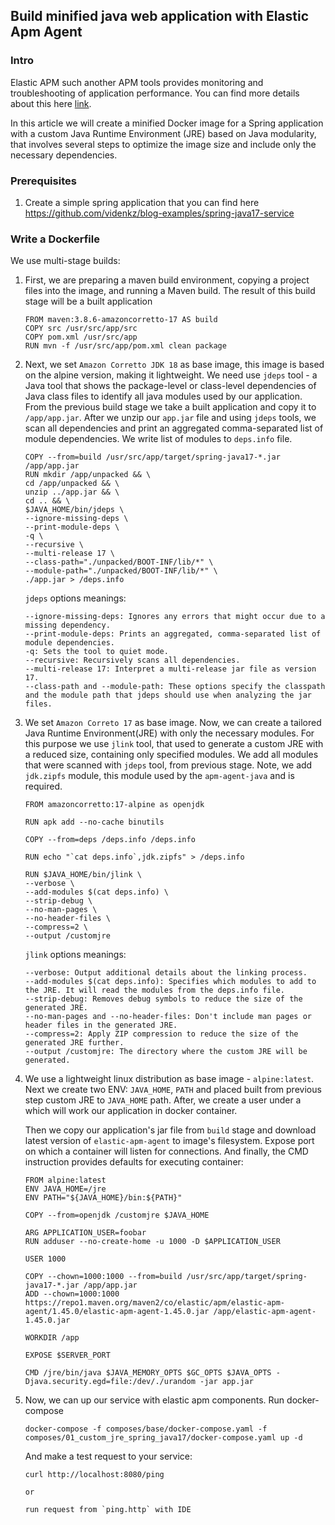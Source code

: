## Build minified java web application with Elastic Apm Agent
### Intro
Elastic APM such another APM tools provides monitoring and troubleshooting of application performance.
You can find more details about this here [link](https://www.elastic.co/blog/monitoring-java-applications-and-getting-started-with-the-elastic-apm-java-agent).

In this article we will create a minified Docker image for a 
Spring application with a custom Java Runtime Environment (JRE) 
based on Java modularity, that involves several steps to optimize 
the image size and include only the necessary dependencies.

### Prerequisites

1. Create a simple spring application that you can find here
   https://github.com/videnkz/blog-examples/spring-java17-service

### Write a Dockerfile
   We use multi-stage builds:

1. First, we are preparing a maven build environment,
   copying a project files into the image, and running a Maven build.
   The result of this build stage will be a built application

   ```
   FROM maven:3.8.6-amazoncorretto-17 AS build
   COPY src /usr/src/app/src
   COPY pom.xml /usr/src/app
   RUN mvn -f /usr/src/app/pom.xml clean package
   ```

2. Next, we set `Amazon Corretto JDK 18` as base image, this image is 
   based on the alpine version, making it lightweight.
   We need use `jdeps` tool - a Java tool that shows the package-level or class-level dependencies
   of Java class files to identify all java modules used by our application.
   From the previous build stage we take a built application and copy it to
   `/app/app.jar`.
   After we unzip our `app.jar` file and using `jdeps` tools, we scan all
   dependencies and print an aggregated comma-separated list of module dependencies.
   We write list of modules to `deps.info` file.
   ```
   COPY --from=build /usr/src/app/target/spring-java17-*.jar /app/app.jar
   RUN mkdir /app/unpacked && \
   cd /app/unpacked && \
   unzip ../app.jar && \
   cd .. && \
   $JAVA_HOME/bin/jdeps \
   --ignore-missing-deps \
   --print-module-deps \
   -q \
   --recursive \
   --multi-release 17 \
   --class-path="./unpacked/BOOT-INF/lib/*" \
   --module-path="./unpacked/BOOT-INF/lib/*" \
   ./app.jar > /deps.info
   ```
   `jdeps` options meanings:
   ```
   --ignore-missing-deps: Ignores any errors that might occur due to a missing dependency.
   --print-module-deps: Prints an aggregated, comma-separated list of module dependencies.
   -q: Sets the tool to quiet mode.
   --recursive: Recursively scans all dependencies.
   --multi-release 17: Interpret a multi-release jar file as version 17.
   --class-path and --module-path: These options specify the classpath and the module path that jdeps should use when analyzing the jar files.
   ```
3. We set `Amazon Correto 17` as base image.
   Now, we can create a tailored Java Runtime Environment(JRE)
   with only the necessary modules.
   For this purpose we use `jlink` tool, that used to generate
   a custom JRE with a reduced size, containing only specified 
   modules.
   We add all modules that were scanned with `jdeps` tool, from 
   previous stage. Note, we add `jdk.zipfs` module, this module
   used by the `apm-agent-java` and is required.

   ```
   FROM amazoncorretto:17-alpine as openjdk

   RUN apk add --no-cache binutils
   
   COPY --from=deps /deps.info /deps.info
   
   RUN echo "`cat deps.info`,jdk.zipfs" > /deps.info
   
   RUN $JAVA_HOME/bin/jlink \
   --verbose \
   --add-modules $(cat deps.info) \
   --strip-debug \
   --no-man-pages \
   --no-header-files \
   --compress=2 \
   --output /customjre
   ```
   
   `jlink` options meanings:
   ```
   --verbose: Output additional details about the linking process.
   --add-modules $(cat deps.info): Specifies which modules to add to the JRE. It will read the modules from the deps.info file.
   --strip-debug: Removes debug symbols to reduce the size of the generated JRE.
   --no-man-pages and --no-header-files: Don't include man pages or header files in the generated JRE.
   --compress=2: Apply ZIP compression to reduce the size of the generated JRE further.
   --output /customjre: The directory where the custom JRE will be generated.
   ```

4. We use a lightweight linux distribution as base image - `alpine:latest`.
   Next we create two ENV: `JAVA_HOME`, `PATH` and placed
   built from previous step custom JRE to `JAVA_HOME` path.
   After, we create a user under a which will work our application
   in docker container.
   
   Then we copy our application's jar file from `build` stage
   and download latest version of `elastic-apm-agent` to image's filesystem.
   Expose port on which a container will listen for connections.
   And finally, the CMD instruction provides defaults for
   executing container:

   ```
   FROM alpine:latest
   ENV JAVA_HOME=/jre
   ENV PATH="${JAVA_HOME}/bin:${PATH}"
   
   COPY --from=openjdk /customjre $JAVA_HOME
   
   ARG APPLICATION_USER=foobar
   RUN adduser --no-create-home -u 1000 -D $APPLICATION_USER
   
   USER 1000
   
   COPY --chown=1000:1000 --from=build /usr/src/app/target/spring-java17-*.jar /app/app.jar
   ADD --chown=1000:1000 https://repo1.maven.org/maven2/co/elastic/apm/elastic-apm-agent/1.45.0/elastic-apm-agent-1.45.0.jar /app/elastic-apm-agent-1.45.0.jar
   
   WORKDIR /app
   
   EXPOSE $SERVER_PORT
   
   CMD /jre/bin/java $JAVA_MEMORY_OPTS $GC_OPTS $JAVA_OPTS -Djava.security.egd=file:/dev/./urandom -jar app.jar
   ```

4. Now, we can up our service with elastic apm components.
   Run docker-compose 
   ```
   docker-compose -f composes/base/docker-compose.yaml -f composes/01_custom_jre_spring_java17/docker-compose.yaml up -d
   ```
   And make a test request to your service:
   ```
   curl http://localhost:8080/ping

   or
   
   run request from `ping.http` with IDE
   ```

